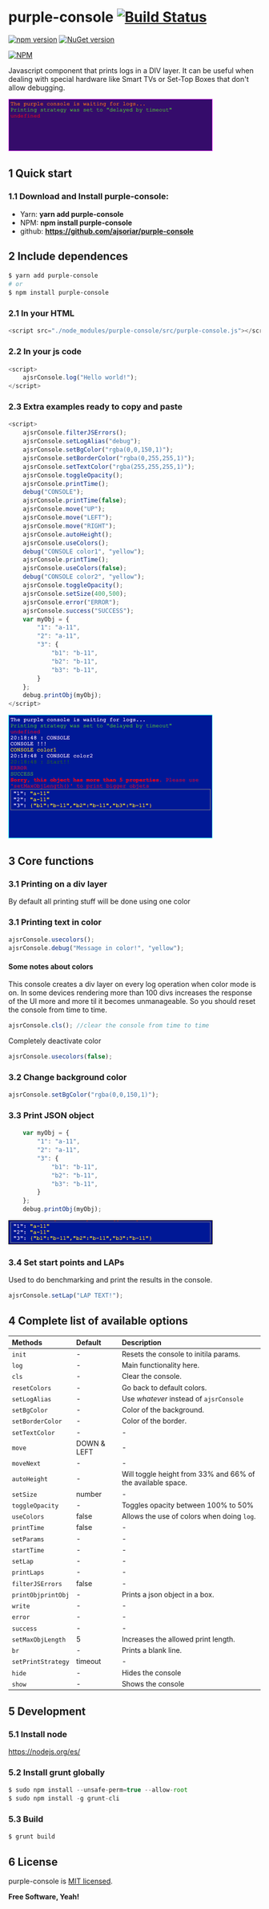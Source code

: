 # purple-console  [![Build Status](https://travis-ci.org/ajsoriar/angular-avatar.svg?branch=master)](https://travis-ci.org/ajsoriar/angular-avatar)

[![npm version](https://badge.fury.io/js/purple-console.svg)](https://badge.fury.io/js/purple-console)
[![NuGet version](https://badge.fury.io/nu/purple-console.svg)](https://badge.fury.io/nu/purple-console)

[![NPM](https://nodei.co/npm/purple-console.png?downloads=true&stars=true)](https://nodei.co/npm/purple-console/)

Javascript component that prints logs in a DIV layer. It can be useful when dealing with special hardware like Smart TVs or Set-Top Boxes that don't allow debugging.

![purple-console initialization example](./demo/purple-console_example-1.gif?raw=true "purple-console initialization example")

<!-- This example in plunker: <https://plnkr.co/edit/bhnvU3?p=preview> -->

## 1 Quick start

### 1.1 Download and Install purple-console:

- Yarn: **yarn add purple-console**
- NPM: **npm install purple-console**
- github: **<https://github.com/ajsoriar/purple-console>**

## 2 Include dependences

```bash
$ yarn add purple-console
# or
$ npm install purple-console
```

### 2.1 In your HTML

```javascript
<script src="./node_modules/purple-console/src/purple-console.js"></script>
```

### 2.2 In your js code

```javascript
<script>
    ajsrConsole.log("Hello world!");
</script>
```

### 2.3 Extra examples ready to copy and paste

```javascript
<script>
    ajsrConsole.filterJSErrors();
    ajsrConsole.setLogAlias("debug");
    ajsrConsole.setBgColor("rgba(0,0,150,1)");
    ajsrConsole.setBorderColor("rgba(0,255,255,1)");
    ajsrConsole.setTextColor("rgba(255,255,255,1)");
    ajsrConsole.toggleOpacity();
    ajsrConsole.printTime();
    debug("CONSOLE");
    ajsrConsole.printTime(false);
    ajsrConsole.move("UP");
    ajsrConsole.move("LEFT");
    ajsrConsole.move("RIGHT");
    ajsrConsole.autoHeight();
    ajsrConsole.useColors();
    debug("CONSOLE color1", "yellow");
    ajsrConsole.printTime();
    ajsrConsole.useColors(false);
    debug("CONSOLE color2", "yellow");
    ajsrConsole.toggleOpacity();
    ajsrConsole.setSize(400,500);
    ajsrConsole.error("ERROR");
    ajsrConsole.success("SUCCESS");
    var myObj = {
        "1": "a-11",
        "2": "a-11",
        "3": {
            "b1": "b-11",
            "b2": "b-11",
            "b3": "b-11",
        }
    };
    debug.printObj(myObj);
</script>
```

![purple-console print example](./demo/purple-console_example-blue.gif?raw=true "purple-console print example")

## 3 Core functions

### 3.1 Printing on a div layer

By default all printing stuff will be done using one color

### 3.1 Printing text in color

```javascript
ajsrConsole.usecolors();
ajsrConsole.debug("Message in color!", "yellow");
```

#### Some notes about colors

This console creates a div layer on every log operation when color mode is on. In some devices rendering more than 100 divs increases the response of the UI more and more til it becomes unmanageable. So you should reset the console from time to time.

```javascript
ajsrConsole.cls(); //clear the console from time to time
```

<!-- 2 autoremove: true This removes log lines out of scope. -->

Completely deactivate color

```javascript
ajsrConsole.usecolors(false);
```

### 3.2 Change background color

```javascript
ajsrConsole.setBgColor("rgba(0,0,150,1)");
```

### 3.3 Print JSON object

```javascript
    var myObj = {
        "1": "a-11",
        "2": "a-11",
        "3": {
            "b1": "b-11",
            "b2": "b-11",
            "b3": "b-11",
        }
    };
    debug.printObj(myObj);
```

![purple-console print js Object example](./demo/purple-console_print-object.gif?raw=true "purple-console print js Object example")

### 3.4 Set start points and LAPs

Used to do benchmarking and print the results in the console.

```javascript
ajsrConsole.setLap("LAP TEXT!");
```

## 4 Complete list of available options

| Methods              | Default | Description           |
| :------------------- | :----- | :--------------------- |
| `init`                 | - | Resets the console to initila params.           |
| `log`                  | - | Main functionality here.           |
| `cls`                  | - | Clear the console.           |
| `resetColors`          | - | Go back to default colors.           |
| `setLogAlias`          | - | Use *whatever* instead of `ajsrConsole`         |
| `setBgColor`           | - | Color of the background.           |
| `setBorderColor`       | - | Color of the border.           |
| `setTextColor`         | - | -           |
| `move`                 | DOWN & LEFT | -           |
| `moveNext`             | - | -           |
| `autoHeight`           | - | Will toggle height from 33% and 66% of the available space.           |
| `setSize`              | number | -           |      |
| `toggleOpacity`        | - | Toggles opacity between 100% to 50%         |
| `useColors`            | false | Allows the use of colors when doing `log`.           |
| `printTime`            | false | -           |
| `setParams`            | - | -           |
| `startTime`            | - | -           |
| `setLap`               | - | -           |
| `printLaps`            | - | -           |
| `filterJSErrors`       | false | -           |
| `printObjprintObj`     | - | Prints a json object in a box.           |
| `write`                | - | -           |
| `error`                | - | -           |
| `success`               | - | -           |
| `setMaxObjLength`      | 5 | Increases the allowed print length.          |
| `br`                   | - | Prints a blank line.           |
| `setPrintStrategy`     | timeout | -           |
| `hide`     | - | Hides the console           |
| `show`     | - | Shows the console          |

## 5 Development

### 5.1 Install node

<https://nodejs.org/es/>

### 5.2 Install grunt globally

```javascript
$ sudo npm install --unsafe-perm=true --allow-root
$ sudo npm install -g grunt-cli
```

### 5.3 Build

```javascript
$ grunt build
```

## 6 License

purple-console is [MIT licensed](./LICENSE).

**Free Software, Yeah!**